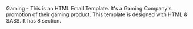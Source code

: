 Gaming - This is an HTML Email Template. It's a Gaming Company's promotion of their gaming product. This template is designed with HTML & SASS. It has 8 section.
